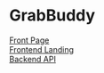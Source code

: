 # GrabBuddy
[Front Page](https://pool-three-snapper.glitch.me/) <br>
[Frontend Landing](https://nusfintech.as.r.appspot.com/) <br>
[Backend API](https://api-test-buddy.glitch.me/api)
